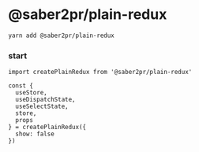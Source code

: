 # @saber2pr/plain-redux

```bash
yarn add @saber2pr/plain-redux
```

### start

```tsx
import createPlainRedux from '@saber2pr/plain-redux'

const {
  useStore,
  useDispatchState,
  useSelectState,
  store,
  props
} = createPlainRedux({
  show: false
})
```